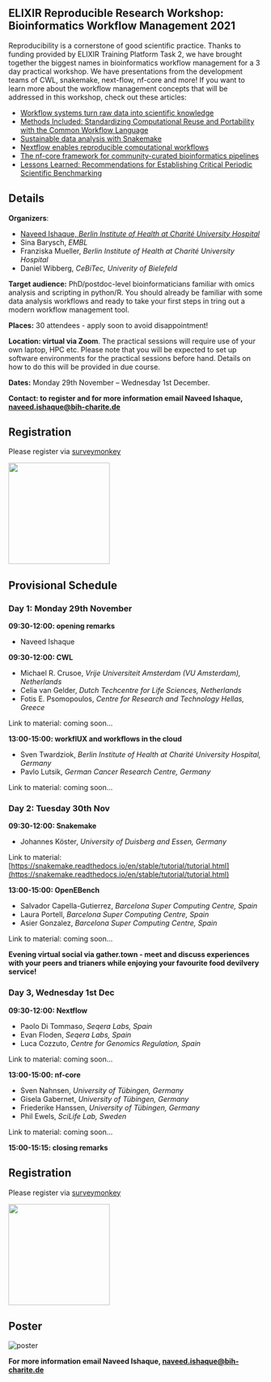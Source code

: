 ## ELIXIR Reproducible Research Workshop: Bioinformatics Workflow Management 2021

Reproducibility is a cornerstone of good scientific practice. Thanks to funding provided by ELIXIR Training Platform Task 2, we have brought together the biggest names in bioinformatics workflow management for a 3 day practical workshop. We have presentations from the development teams of CWL, snakemake, next-flow, nf-core and more! If you want to learn more about the workflow management concepts that will be addressed in this workshop, check out these articles:
 - [Workflow systems turn raw data into scientific knowledge](https://doi.org/10.1038/d41586-019-02619-z)
 - [Methods Included: Standardizing Computational Reuse and Portability with the Common Workflow Language](https://arxiv.org/abs/2105.070287)
 - [Sustainable data analysis with Snakemake](https://f1000research.com/articles/10-33/v1)
 - [Nextflow enables reproducible computational workflows](https://doi.org/10.1038/nbt.3820)
 - [The nf-core framework for community-curated bioinformatics pipelines](https://doi.org/10.1038/s41587-020-0439-x)
 - [Lessons Learned: Recommendations for Establishing Critical Periodic Scientific Benchmarking](https://doi.org/10.1101/181677)

## Details

**Organizers**: 
- [Naveed Ishaque, *Berlin Institute of Health at Charité University Hospital*](naveed.ishaque@charite.de)
- Sina Barysch, *EMBL*
- Franziska Mueller, *Berlin Institute of Health at Charité University Hospital*
- Daniel Wibberg, *CeBiTec, Univerity of Bielefeld*

**Target audience:** PhD/postdoc-level bioinformaticians familiar with omics analysis and scripting in python/R. You should already be familiar with some data analysis workflows and ready to take your first steps in tring out a modern workflow management tool.

**Places:** 30 attendees - apply soon to avoid disappointment!

**Location: virtual via Zoom**. The practical sessions will require use of your own laptop, HPC etc. Please note that you will be expected to set up software environments for the practical sessions before hand. Details on how to do this will be provided in due course.

**Dates:** Monday 29th November – Wednesday 1st December.

**Contact: to register and for more information email Naveed Ishaque, [naveed.ishaque@bih-charite.de](naveed.ishaque@bih-charite.de)**

## Registration ##

Please register via [surveymonkey](https://www.surveymonkey.de/r/GSSG3YY)

<img src="https://user-images.githubusercontent.com/92855176/138125805-78418666-fa43-441f-8b70-b939ee97f8fb.png" width="200" height="200">

## Provisional Schedule

### Day 1: Monday 29th November

**09:30-12:00: opening remarks**
 - Naveed Ishaque

**09:30-12:00: CWL**
 - Michael R. Crusoe, *Vrije Universiteit Amsterdam (VU Amsterdam), Netherlands*
 - Celia van Gelder, *Dutch Techcentre for Life Sciences, Netherlands*
 - Fotis E. Psomopoulos, *Centre for Research and Technology Hellas, Greece*

Link to material: coming soon...

**13:00-15:00: workflUX and workflows in the cloud**
 - Sven Twardziok, *Berlin Institute of Health at Charité University Hospital, Germany*
 - Pavlo Lutsik, *German Cancer Research Centre, Germany*

Link to material: coming soon...

### Day 2: Tuesday 30th Nov

**09:30-12:00: Snakemake**
- Johannes Köster, *University of Duisberg and Essen, Germany*

Link to material: [https://snakemake.readthedocs.io/en/stable/tutorial/tutorial.html](https://snakemake.readthedocs.io/en/stable/tutorial/tutorial.html)

**13:00-15:00: OpenEBench**
- Salvador Capella-Gutierrez, *Barcelona Super Computing Centre, Spain*
- Laura Portell, *Barcelona Super Computing Centre, Spain*
- Asier Gonzalez, *Barcelona Super Computing Centre, Spain*

Link to material: coming soon...

**Evening virtual social via gather.town - meet and discuss experiences with your peers and trianers while enjoying your favourite food devilvery service!**

### Day 3, Wednesday 1st Dec

**09:30-12:00: Nextflow**
- Paolo Di Tommaso, *Seqera Labs, Spain*
- Evan Floden, *Seqera Labs, Spain*
- Luca Cozzuto, *Centre for Genomics Regulation, Spain*

Link to material: coming soon...

**13:00-15:00: nf-core**
 - Sven Nahnsen, *University of Tübingen, Germany*
 - Gisela Gabernet, *University of Tübingen, Germany*
 - Friederike Hanssen, *University of Tübingen, Germany*
 - Phil Ewels, *SciLife Lab, Sweden*

Link to material: coming soon...

**15:00-15:15: closing remarks**


## Registration ##

Please register via [surveymonkey](https://www.surveymonkey.de/r/GSSG3YY)

<img src="https://user-images.githubusercontent.com/92855176/138125805-78418666-fa43-441f-8b70-b939ee97f8fb.png" width="200" height="200">

## Poster

![poster](https://user-images.githubusercontent.com/92855176/138126430-6ce0e608-a157-4b4f-b066-b65c0c763497.png)

**For more information email Naveed Ishaque, [naveed.ishaque@bih-charite.de](naveed.ishaque@bih-charite.de)**

